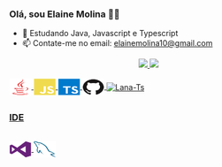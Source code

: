 ### Olá, sou Elaine Molina 👋🏻

- 🌱 Estudando Java, Javascript e Typescript
- 📫 Contate-me no email: elainemolina10@gmail.com

<div align="center">
  <a href="https://github.com/ElaineMolina">
  <img height="180em" src="https://github-readme-stats.vercel.app/api?username=ElaineMolina&show_icons=true&theme=dracula&include_all_commits=true&count_private=true"/>
  <img height="180em" src="https://github-readme-stats.vercel.app/api/top-langs/?username=ElaineMolina&layout=compact&langs_count=7&theme=dracula"/>
</div>
  
 
  
  <div style="display: inline_block"><br>
  <img align="center" alt="Lana-Js" height="30" width="40" src="https://raw.githubusercontent.com/devicons/devicon/master/icons/java/java-plain.svg">
  <img align="center" alt="Lana-Js" height="30" width="40" src="https://raw.githubusercontent.com/devicons/devicon/master/icons/javascript/javascript-plain.svg">
  <img align="center" alt="Lana-Ts" height="30" width="40" src="https://raw.githubusercontent.com/devicons/devicon/master/icons/typescript/typescript-plain.svg">
  <img align="center" alt="Lana-Ts" height="30" width="40" src="https://raw.githubusercontent.com/devicons/devicon/master/icons/github/github-original.svg">
  <img align="center" alt="Lana-Ts" height="30" width="40" src= https://icongr.am/devicon/git-original.svg?">
    
    
 
  </div>
  
  ##
   <h3> IDE </h3>
   <div style="display: inline_block"><br>
  <img align="center" alt="Lana-Js" height="30" width="40" src="https://raw.githubusercontent.com/devicons/devicon/master/icons/visualstudio/visualstudio-plain.svg">
    <img align="center" alt="Lana-Ts" height="30" width="40" src="https://raw.githubusercontent.com/devicons/devicon/master/icons/mysql/mysql-original.svg">
  </div>
  
